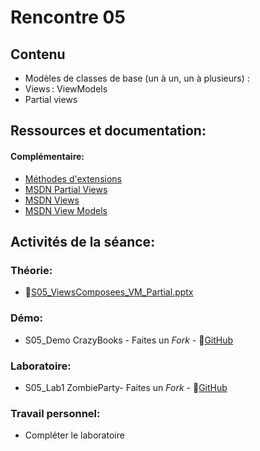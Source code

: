 # Rencontre 05

## Contenu
- Modèles de classes de base (un à un, un à plusieurs) :
- Views :  ViewModels 
- Partial views 

## Ressources et documentation: 

#### Complémentaire: 
- [Méthodes d'extensions](https://docs.microsoft.com/fr-ca/dotnet/csharp/programming-guide/classes-and-structs/extension-methods)
- [MSDN Partial Views](https://docs.microsoft.com/fr-ca/dotnet/framework/data/adonet/ef/language-reference/queries-in-linq-to-entities)
- [MSDN Views](https://docs.microsoft.com/en-us/aspnet/core/mvc/views/overview?view=aspnetcore-6.0)
- [MSDN View Models](https://docs.microsoft.com/en-us/aspnet/core/mvc/views/overview?view=aspnetcore-6.0#strongly-typed-data-viewmodel) 

## Activités de la séance: 
### Théorie:  
- 🔗[S05_ViewsComposees_VM_Partial.pptx](C:\Users\valerie.turgeon\Desktop\BW5_E24\E24_S05_Lab1\ZombieParty)

### Démo:
- S05_Demo CrazyBooks - Faites un *Fork* - 🔗[GitHub](https://github.com/ProgWebTransFC/E24_S05_Demo1)

### Laboratoire: 
- S05_Lab1 ZombieParty- Faites un *Fork* - 🔗[GitHub](https://github.com/ProgWebTransFC/E24_S05_Lab1)


### Travail personnel: 
- Compléter le laboratoire
